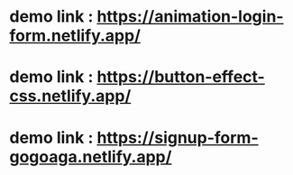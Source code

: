 # demo link : https://animation-login-form.netlify.app/
# demo link : https://button-effect-css.netlify.app/
# demo link : https://signup-form-gogoaga.netlify.app/
